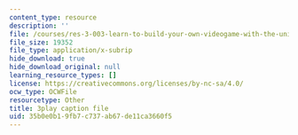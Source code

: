 ```yaml
---
content_type: resource
description: ''
file: /courses/res-3-003-learn-to-build-your-own-videogame-with-the-unity-game-engine-and-microsoft-kinect-january-iap-2017/35b0e0b19fb7c737ab67de11ca3660f5_ZVnrpjIVU.srt
file_size: 19352
file_type: application/x-subrip
hide_download: true
hide_download_original: null
learning_resource_types: []
license: https://creativecommons.org/licenses/by-nc-sa/4.0/
ocw_type: OCWFile
resourcetype: Other
title: 3play caption file
uid: 35b0e0b1-9fb7-c737-ab67-de11ca3660f5
---
```

